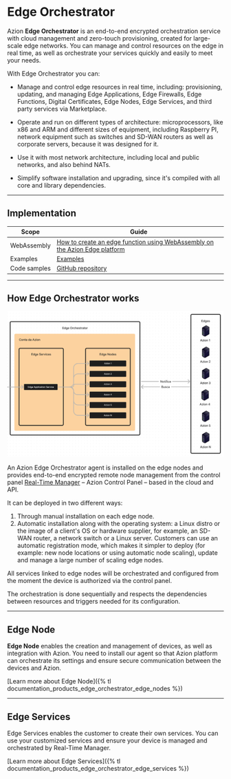 # Edge Orchestrator

Azion **Edge Orchestrator** is an end-to-end encrypted orchestration service with cloud management and zero-touch provisioning, created for large-scale edge networks. You can manage and control resources on the edge in real time, as well as orchestrate your services quickly and easily to meet your needs.

With Edge Orchestrator you can:

- Manage and control edge resources in real time, including: provisioning, updating, and managing Edge Applications, Edge Firewalls, Edge Functions, Digital Certificates, Edge Nodes, Edge Services, and third party services via Marketplace.

- Operate and run on different types of architecture: microprocessors, like x86 and ARM and different sizes of equipment, including Raspberry PI, network equipment such as switches and SD-WAN routers as well as corporate servers, because it was designed for it.

- Use it with most network architecture, including local and public networks, and also behind NATs.

- Simplify software installation and upgrading, since it's compiled with all core and library dependencies.

---

## Implementation

| Scope | Guide |
| - | - | 
| WebAssembly | [How to create an edge function using WebAssembly on the Azion Edge platform](https://fun-cranberry.cloudvent.net/en/documentation/products/guides/webassembly-on-azion-platform/) |
| Examples | [Examples](https://fun-cranberry.cloudvent.net/en/documentation/products/edge-application/edge-functions/javascript-examples/) |
| Code samples | [GitHub repository](https://github.com/aziontech/azion-samples/tree/dev/samples) |

---


## How Edge Orchestrator works

![Orch](./orch.png)


An Azion Edge Orchestrator agent is installed on the edge nodes and provides end-to-end encrypted remote node management from the control panel [Real-Time Manager](https://manager.azion.com/) – Azion Control Panel – based in the cloud and API. 

It can be deployed in two different ways:

1. Through manual installation on each edge node.
2. Automatic installation along with the operating system: a Linux distro or the image of a client's OS or hardware supplier, for example, an SD-WAN router, a network switch or a Linux server. Customers can use an automatic registration mode, which makes it simpler to deploy (for example: new node locations or using automatic node scaling), update and manage a large number of scaling edge nodes.

All services linked to edge nodes will be orchestrated and configured from the moment the device is authorized via the control panel.

The orchestration is done sequentially and respects the dependencies between resources and triggers needed for its configuration.

---

## Edge Node

**Edge Node** enables the creation and management of devices, as well as integration with Azion. You need to install our agent so that Azion platform can orchestrate its settings and ensure secure communication between the devices and Azion.

[Learn more about Edge Node]({% tl documentation_products_edge_orchestrator_edge_nodes %})

---

## Edge Services

Edge Services enables the customer to create their own services. You can use your customized services and ensure your device is managed and orchestrated by Real-Time Manager.

[Learn more about Edge Services]({% tl documentation_products_edge_orchestrator_edge_services %})

